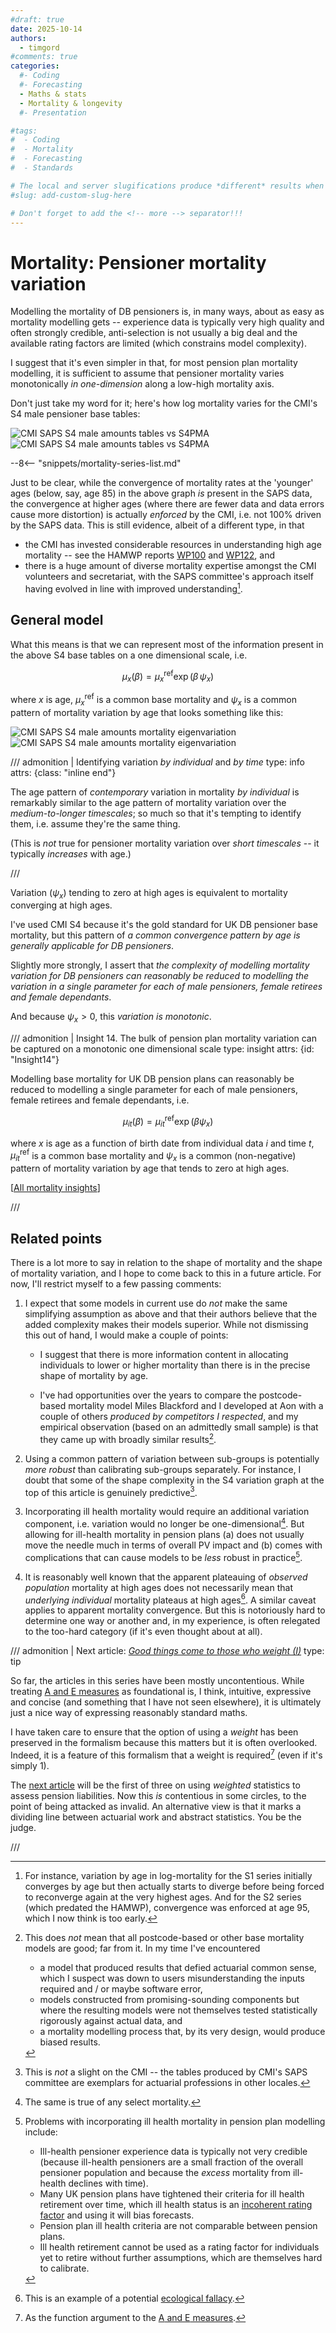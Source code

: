 ```yaml
---
#draft: true 
date: 2025-10-14
authors:
  - timgord
#comments: true
categories:
  #- Coding
  #- Forecasting
  - Maths & stats
  - Mortality & longevity
  #- Presentation

#tags:
#  - Coding
#  - Mortality
#  - Forecasting
#  - Standards

# The local and server slugifications produce *different* results when there are dashes in the item title.
#slug: add-custom-slug-here

# Don't forget to add the <!-- more --> separator!!!
---
```


# Mortality: Pensioner mortality variation

Modelling the mortality of DB pensioners is, in many ways, about as easy as mortality modelling gets -- experience data is typically very high quality and often strongly credible, anti-selection is not usually a big deal and the available rating factors are limited (which constrains model complexity).

I suggest that it's even simpler in that, for most pension plan mortality modelling, it is sufficient to assume that pensioner mortality varies monotonically *in one-dimension* along a low-high mortality axis.

Don't just take my word for it; here's how log mortality varies for the CMI's S4 male pensioner base tables:

![CMI SAPS S4 male amounts tables vs S4PMA](S4-variation-light.png#only-light)
![CMI SAPS S4 male amounts tables vs S4PMA](S4-variation-dark.png#only-dark)

<!-- more -->
--8<-- "snippets/mortality-series-list.md"

Just to be clear, while the convergence of mortality rates at the 'younger' ages (below, say, age 85) in the above graph *is* present in the SAPS data, the convergence at higher ages (where there are fewer data and data errors cause more distortion) is actually *enforced* by the CMI, i.e. not 100% driven by the SAPS data. This is still evidence, albeit of a different type, in that

- the CMI has invested considerable resources in understanding high age mortality -- see the HAMWP reports [WP100](https://actuaries.org.uk/media/cfxilsvc/cmi-wp100-v01-2017-06-30-hamwp-second-report.pdf) and [WP122](https://www.actuaries.org.uk/system/files/field/document/CMI%20WP122%20v01%202019-06-28%20%20HAMWP%20final%20report_0.pdf), and
- there is a huge amount of diverse mortality expertise amongst the CMI volunteers and secretariat, with the SAPS committee's approach itself having evolved in line with improved understanding[^SAPSEvolution].

[^SAPSEvolution]: For instance, variation by age in log-mortality for the S1 series initially converges by age but then actually starts to diverge before being forced to reconverge again at the very highest ages. And for the S2 series (which predated the HAMWP), convergence was enforced at age&#xA0;95, which I now think is too early[^S2TJG].

[^S2TJG]: I was on SAPS committee when it produced S2, and so I'm partly responsible for that too-early age convergence. On the plus side, repeated concerns about getting high age mortality SAPS mortality right was one of the motivations behind setting up the HAMWP.

## General model

What this means is that we can represent most of the information present in the above S4 base tables on a one dimensional scale, i.e.

$$\mu_x(\beta)= \mu_x^\text{ref} \exp\big(\beta\,\psi_x\big)$$

where $x$ is age, $\mu_x^\text{ref}$ is a common base mortality and $\psi_x$ is a common pattern of mortality variation by age that looks something like this:

![CMI SAPS S4 male amounts mortality eigenvariation](S4-eigenvariation-light.png#only-light)
![CMI SAPS S4 male amounts mortality eigenvariation](S4-eigenvariation-dark.png#only-dark)

/// admonition | Identifying variation *by individual* and *by time*
    type: info
    attrs: {class: "inline end"}

The age pattern of *contemporary* variation in mortality *by individual* is remarkably similar to the age pattern of mortality variation over the *medium-to-longer timescales*; so much so that it's tempting to identify them, i.e. assume they're the same thing.

(This is *not* true for pensioner mortality variation over *short timescales* -- it typically *increases* with age.)

///

Variation ($\psi_x$) tending to zero at high ages is equivalent to mortality converging at high ages.

I've used CMI S4 because it's the gold standard for UK DB pensioner base mortality, but this pattern of *a common convergence pattern by age is generally applicable for DB pensioners*. 

Slightly more strongly, I assert that *the complexity of modelling mortality variation for DB pensioners can reasonably be reduced to modelling the variation in a single parameter for each of male pensioners, female retirees and female dependants*.

And because $\psi_x\gt0$, this *variation is monotonic*.

/// admonition | Insight 14. The bulk of pension plan mortality variation can be captured on a monotonic one dimensional scale
    type: insight
    attrs: {id: "Insight14"}

Modelling base mortality for UK DB pension plans can reasonably be reduced to modelling a single parameter for each of male pensioners, female retirees and female dependants, i.e.

$$\mu_{it}(\beta)= \mu_{it}^\text{ref} \exp\big(\beta\psi_x\big)$$

where $x$ is age as a function of birth date from individual data $i$ and time $t$, $\mu_{it}^\text{ref}$ is a common base mortality and $\psi_x$ is a common (non-negative) pattern of mortality variation by age that tends to zero at high ages.

[[All mortality insights](/collated-mortality-insights#Insight14)]

///

## Related points

There is a lot more to say in relation to the shape of mortality and the shape of mortality variation, and I hope to come back to this in a future article. For now, I'll restrict myself to a few passing comments:

1. I expect that some models in current use do *not* make the same simplifying assumption as above and that their authors believe that the added complexity makes their models superior. While not dismissing this out of hand, I would make a couple of points:

    - I suggest that there is more information content in allocating individuals to lower or higher mortality than there is in the precise shape of mortality by age.

    - I've had opportunities over the years to compare the postcode-based mortality model Miles Blackford and I developed at Aon with a couple of others *produced by competitors I respected*, and my empirical observation (based on an admittedly small sample) is that they came up with broadly similar results[^SomeModelsArePoor].

1. Using a common pattern of variation between sub-groups is potentially *more robust* than calibrating sub-groups separately. For instance, I doubt that some of the shape complexity in the S4 variation graph at the top of this article is genuinely predictive[^S4Shapes].

1. Incorporating ill health mortality would require an additional variation component, i.e. variation would no longer be one-dimensional[^SelectMortality]. But allowing for ill-health mortality in pension plans (a)&#xA0;does not usually move the needle much in terms of overall PV impact and (b)&#xA0;comes with complications that can cause models to be *less* robust in practice[^ModellingIllHealth].

1. It is reasonably well known that the apparent plateauing of *observed population* mortality at high ages does not necessarily mean that *underlying individual* mortality plateaus at high ages[^EcologicalFallacy]. A similar caveat applies to apparent mortality convergence. But this is notoriously hard to determine one way or another and, in my experience, is often relegated to the too-hard category (if it's even thought about at all).

[^SomeModelsArePoor]:

    This does *not* mean that all postcode-based or other base mortality models are good; far from it. In my time I've encountered

    - a model that produced results that defied actuarial common sense, which I suspect was down to users misunderstanding the inputs required and / or maybe software error,
    - models constructed from promising-sounding components but where the resulting models were not themselves tested statistically rigorously[^LOOCV] against actual data, and
    - a mortality modelling process that, by its very design, would produce biased results.

[^LOOCV]: By 'rigorously', I mean testing the resulting model using [leave-one out cross validation](https://en.wikipedia.org/wiki/Cross-validation_(statistics)#Leave-one-out_cross-validation) on mortality experience data *by pension plan*, or some variation thereof.

[^S4Shapes]: This is *not* a slight on the CMI -- the tables produced by CMI's SAPS committee are exemplars for actuarial professions in other locales.

[^SelectMortality]: The same is true of any select mortality.

[^ModellingIllHealth]:

    Problems with incorporating ill health mortality in pension plan modelling include:

    - Ill-health pensioner experience data is typically not very credible (because ill-health pensioners are a small fraction of the overall pensioner population and because the *excess* mortality from ill-health declines with time).
    - Many UK pension plans have tightened their criteria for ill health retirement over time, which ill health status is an [incoherent rating factor](/2025-10/mortality-incoherent-rating-factors#Insight12) and using it will bias forecasts.
    - Pension plan ill health criteria are not comparable between pension plans.
    - Ill health retirement cannot be used as a rating factor for individuals yet to retire without further assumptions, which are themselves hard to calibrate.

[^EcologicalFallacy]: This is an example of a potential [ecological fallacy](https://en.wikipedia.org/wiki/Ecological_fallacy).

/// admonition | Next article: [*Good things come to those who weight (I)*](/2025-10/mortality-good-things-come-to-those-who-weight-i/)
    type: tip

So far, the articles in this series have been mostly uncontentious. While treating [$\text{A}$ and $\text{E}$ measures](/2025-08/mortality-measures-matter/#Def-AE-ops) as foundational is, I think, intuitive, expressive and concise (and something that I have not seen elsewhere), it is ultimately just a nice way of expressing reasonably standard maths.

I have taken care to ensure that the option of using a *weight* has been preserved in the formalism because this matters but it is often overlooked. Indeed, it is a feature of this formalism that a weight is required[^AE-ops] (even if it's simply $1$).

The [next article](/2025-10/mortality-good-things-come-to-those-who-weight-i/) will be the first of three on using *weighted* statistics to assess pension liabilities. Now this *is* contentious in some circles, to the point of being attacked as invalid. An alternative view is that it marks a dividing line between actuarial work and abstract statistics. You be the judge.

///

[^AE-ops]: As the function argument to the [$\text{A}$ and $\text{E}$ measures](/2025-08/mortality-measures-matter/#Def-AE-ops).

